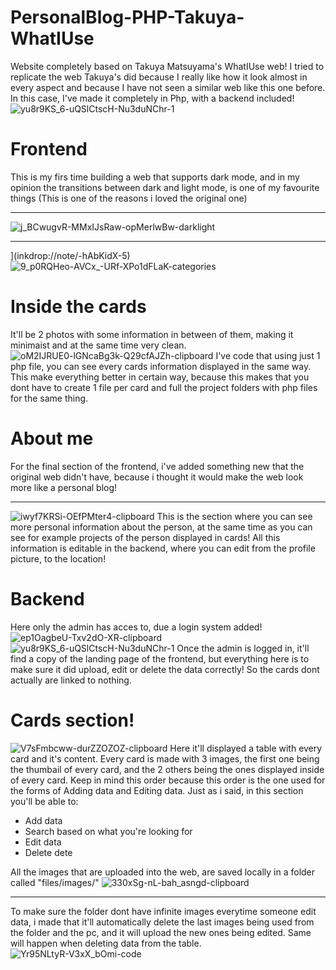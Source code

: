 # PersonalBlog-PHP-Takuya-WhatIUse
Website completely based on Takuya Matsuyama's WhatIUse web! I tried to replicate the web Takuya's did because I really like how it look almost in every aspect and because I have not seen a similar web like this one before. In this case, I've made it completely in Php, with a backend included!![yu8r9KS_6-uQSlCtscH-Nu3duNChr-1](https://user-images.githubusercontent.com/105828786/201494860-9886862a-561f-4a3a-97d6-426104756736.png)

# Frontend
This is my firs time building a web that supports dark mode, and in my opinion the transitions between dark and light mode, is one of my favourite things (This is one of the reasons i loved the original one)
* * *
![j_BCwugvR-MMxIJsRaw-opMerlwBw-darklight](https://user-images.githubusercontent.com/105828786/201495026-037ba440-a51c-4746-9bcd-cbcca07ef417.png)
* * *
](inkdrop://note/-hAbKidX-5)![9_p0RQHeo-AVCx_-URf-XPo1dFLaK-categories](https://user-images.githubusercontent.com/105828786/201495048-c08a7604-764d-4f48-b75f-4b99021ad15f.png)

# Inside the cards 
It'll be 2 photos with some information in between of them, making it minimaist and at the same time very clean.
![oM2IJRUE0-lGNcaBg3k-Q29cfAJZh-clipboard](https://user-images.githubusercontent.com/105828786/201495062-b2c82f6c-9867-4ba6-a00f-521b6807fddc.png)
I've code that using just 1 php file, you can see every cards information displayed in the same way. This make everything better in certain way, because this makes that you dont have to create 1 file per card and full the project folders with php files for the same thing.

# About me
For the final section of the frontend, i've added something new that the original web didn't have, because i thought it would make the web look more like a personal blog!
* * *
![iwyf7KRSi-OEfPMter4-clipboard](https://user-images.githubusercontent.com/105828786/201495072-c89d75c4-5d74-484a-aaae-772a45ca1b93.png)
This is the section where you can see more personal information about the person, at the same time as you can see for example projects of the person displayed in cards! All this information is editable in the backend, where you can edit from the profile picture, to the location!

# Backend
Here only the admin has acces to, due a login system added!![ep1OagbeU-Txv2dO-XR-clipboard](https://user-images.githubusercontent.com/105828786/201495080-b4c67f11-fe09-432b-ac16-9ac78f314e9f.png)
![yu8r9KS_6-uQSlCtscH-Nu3duNChr-1](https://user-images.githubusercontent.com/105828786/201495086-6b66a0ad-249a-4dc7-8715-176d9ca851ec.png)
Once the admin is logged in, it'll find a copy of the landing page of the frontend, but everything here is to make sure it did upload, edit or delete the data correctly! So the cards dont actually are linked to nothing. 

# Cards section!
![V7sFmbcww-durZZOZOZ-clipboard](https://user-images.githubusercontent.com/105828786/201495102-d25134aa-55a5-4102-99e4-6b76b4ed909a.png)
Here it'll displayed a table with every card and it's content. Every card is made with 3 images, the first one being the thumbail of every card, and the 2 others being the ones displayed inside of every card. Keep in mind this order because this order is the one used for the forms of Adding data and Editing data.
Just as i said, in this section you'll be able to:
* Add data
* Search based on what you're looking for
* Edit data
* Delete dete

All the images that are uploaded into the web, are saved locally in a folder called "files/images/"
![330xSg-nL-bah_asngd-clipboard](https://user-images.githubusercontent.com/105828786/201495127-9b00d4c5-5a4a-4787-acd4-6316f74f33b2.png)
* * *
To make sure the folder dont have infinite images everytime someone edit data, i made that it'll automatically delete the last images being used from the folder and the pc, and it will upload the new ones being edited. Same will happen when deleting data from the table.
![Yr95NLtyR-V3xX_bOmi-code](https://user-images.githubusercontent.com/105828786/201495136-8a65ab78-c5b3-4d3d-836c-4c2e0bf02a12.png)
